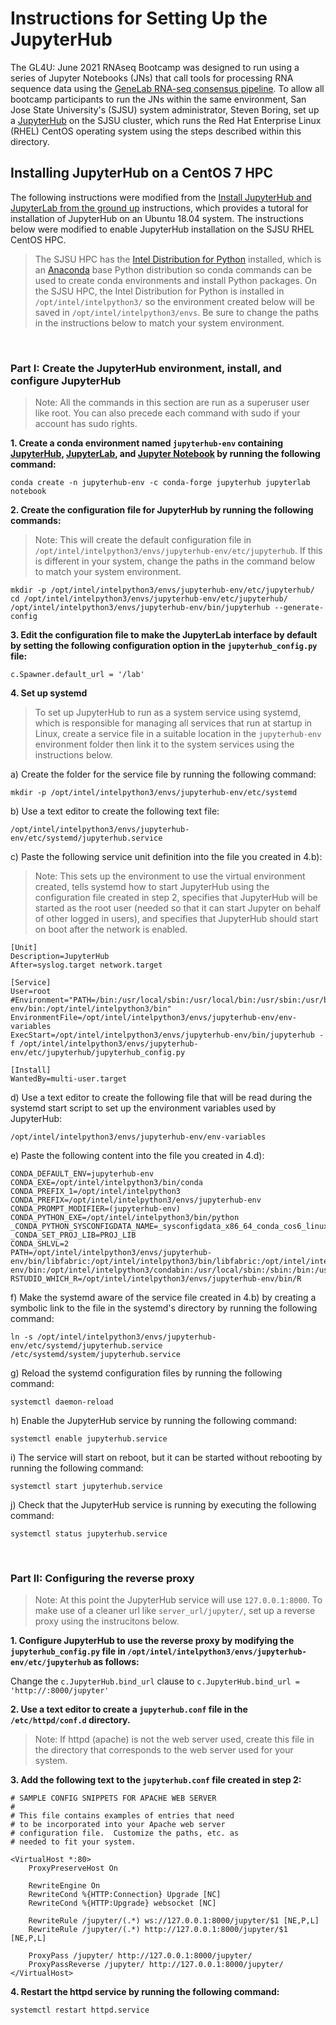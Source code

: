 # Instructions for Setting Up the JupyterHub

The GL4U: June 2021 RNAseq Bootcamp was designed to run using a series of Jupyter Notebooks (JNs) that call tools for processing RNA sequence data using the [GeneLab RNA-seq consensus pipeline](https://www.ncbi.nlm.nih.gov/pmc/articles/PMC8044432/). To allow all bootcamp participants to run the JNs within the same environment, San Jose State University's (SJSU) system administrator, Steven Boring, set up a [JupyterHub](https://jupyter.org/hub) on the SJSU cluster, which runs the Red Hat Enterprise Linux (RHEL) CentOS operating system using the steps described within this directory.  

## Installing JupyterHub on a CentOS 7 HPC

The following instructions were modified from the [Install JupyterHub and JupyterLab from the ground up](https://github.com/jupyterhub/jupyterhub-the-hard-way/blob/HEAD/docs/installation-guide-hard.md) instructions, which provides a tutoral for installation of JupyterHub on an Ubuntu 18.04 system. The instructions below were modified to enable JupyterHub installation on the SJSU RHEL CentOS HPC.

> The SJSU HPC has the [Intel Distribution for Python](https://software.intel.com/content/www/us/en/develop/tools/oneapi/components/distribution-for-python.html#gs.8nrglu) installed, which is an [Anaconda](https://www.anaconda.com/) base Python distribution so conda commands can be used to create conda environments and install Python packages. On the SJSU HPC, the Intel Distribution for Python is installed in `/opt/intel/intelpython3/` so the environment created below will be saved in `/opt/intel/intelpython3/envs`. Be sure to change the paths in the instructions below to match your system environment.

<br>

### Part I: Create the JupyterHub environment, install, and configure JupyterHub

> Note: All the commands in this section are run as a superuser user like root. You can also precede each command with sudo if your account has sudo rights.

  **1. Create a conda environment named `jupyterhub-env` containing [JupyterHub](https://jupyter.org/hub), [JupyterLab](https://jupyter.org/), and [Jupyter Notebook](https://jupyter.org/) by running the following command:**

  ```
  conda create -n jupyterhub-env -c conda-forge jupyterhub jupyterlab notebook
  ```

  **2. Create the configuration file for JupyterHub by running the following commands:**

  > Note: This will create the default configuration file in `/opt/intel/intelpython3/envs/jupyterhub-env/etc/jupyterhub`. If this is different in your system, change the paths in the command below to match your system environment.

  ```
  mkdir -p /opt/intel/intelpython3/envs/jupyterhub-env/etc/jupyterhub/
  cd /opt/intel/intelpython3/envs/jupyterhub-env/etc/jupyterhub/
  /opt/intel/intelpython3/envs/jupyterhub-env/bin/jupyterhub --generate-config
  ```

  **3. Edit the configuration file to make the JupyterLab interface by default by setting the following configuration option in the `jupyterhub_config.py` file:**

  ```
  c.Spawner.default_url = '/lab'
  ```


  **4. Set up systemd**
  
  > To set up JupyterHub to run as a system service using systemd, which is responsible for managing all services that run at startup in Linux, create a service file in a suitable location in the `jupyterhub-env` environment folder then link it to the system services using the instructions below.


   a) Create the folder for the service file by running the following command:
  
   ```
   mkdir -p /opt/intel/intelpython3/envs/jupyterhub-env/etc/systemd
   ```
  
  
   b) Use a text editor to create the following text file:
    
   ```
   /opt/intel/intelpython3/envs/jupyterhub-env/etc/systemd/jupyterhub.service
   ```
    
    
   c) Paste the following service unit definition into the file you created in 4.b):
   
   > Note: This sets up the environment to use the virtual environment created, tells systemd how to start JupyterHub using the configuration file created in step 2, specifies that JupyterHub will be started as the root user (needed so that it can start Jupyter on behalf of other logged in users), and specifies that JupyterHub should start on boot after the network is enabled.
  
   ```
   [Unit]
   Description=JupyterHub
   After=syslog.target network.target
   
   [Service]
   User=root
   #Environment="PATH=/bin:/usr/local/sbin:/usr/local/bin:/usr/sbin:/usr/bin:/opt/intel/intelpython3/envs/jupyterhub-env/bin:/opt/intel/intelpython3/bin"
   EnvironmentFile=/opt/intel/intelpython3/envs/jupyterhub-env/env-variables
   ExecStart=/opt/intel/intelpython3/envs/jupyterhub-env/bin/jupyterhub -f /opt/intel/intelpython3/envs/jupyterhub-env/etc/jupyterhub/jupyterhub_config.py
   
   [Install]
   WantedBy=multi-user.target
   ```


   d) Use a text editor to create the following file that will be read during the systemd start script to set up the environment variables used by JupyterHub:
    
   ```
   /opt/intel/intelpython3/envs/jupyterhub-env/env-variables
   ```
  
  
   e) Paste the following content into the file you created in 4.d):
    
   ```
   CONDA_DEFAULT_ENV=jupyterhub-env
   CONDA_EXE=/opt/intel/intelpython3/bin/conda
   CONDA_PREFIX_1=/opt/intel/intelpython3
   CONDA_PREFIX=/opt/intel/intelpython3/envs/jupyterhub-env
   CONDA_PROMPT_MODIFIER=(jupyterhub-env)
   CONDA_PYTHON_EXE=/opt/intel/intelpython3/bin/python
   _CONDA_PYTHON_SYSCONFIGDATA_NAME=_sysconfigdata_x86_64_conda_cos6_linux_gnu
   _CONDA_SET_PROJ_LIB=PROJ_LIB
   CONDA_SHLVL=2
   PATH=/opt/intel/intelpython3/envs/jupyterhub-env/bin/libfabric:/opt/intel/intelpython3/bin/libfabric:/opt/intel/intelpython3/envs/jupyterhub-env/bin:/opt/intel/intelpython3/condabin:/usr/local/sbin:/sbin:/bin:/usr/sbin:/usr/bin
   RSTUDIO_WHICH_R=/opt/intel/intelpython3/envs/jupyterhub-env/bin/R
   ```
 
 
   f) Make the systemd aware of the service file created in 4.b) by creating a symbolic link to the file in the systemd's directory by running the following command:
    
   ```
   ln -s /opt/intel/intelpython3/envs/jupyterhub-env/etc/systemd/jupyterhub.service /etc/systemd/system/jupyterhub.service
   ```
      
      
   g) Reload the systemd configuration files by running the following command:
    
   ```
   systemctl daemon-reload
   ```
    
    
   h) Enable the JupyterHub service by running the following command:
    
   ```
   systemctl enable jupyterhub.service
   ```
     
     
   i) The service will start on reboot, but it can be started without rebooting by running the following command:
    
   ```
   systemctl start jupyterhub.service
   ```
      
      
   j) Check that the JupyterHub service is running by executing the following command:
    
   ```
   systemctl status jupyterhub.service
   ```
      
<br>

### Part II: Configuring the reverse proxy

> Note: At this point the JupyterHub service will use `127.0.0.1:8000`. To make use of a cleaner url like `server_url/jupyter/`, set up a reverse proxy using the instrucitons below.

 **1. Configure JupyterHub to use the reverse proxy by modifying the `jupyterhub_config.py` file in `/opt/intel/intelpython3/envs/jupyterhub-env/etc/jupyterhub` as follows:**
 
   Change the `c.JupyterHub.bind_url` clause to `c.JupyterHub.bind_url = 'http://:8000/jupyter'`
 
 **2. Use a text editor to create a `jupyterhub.conf` file in the `/etc/httpd/conf.d` directory.**
 
 > Note: If httpd (apache) is not the web server used, create this file in the directory that corresponds to the web server used for your system. 
 
 **3. Add the following text to the `jupyterhub.conf` file created in step 2:**
 
  ```
  # SAMPLE CONFIG SNIPPETS FOR APACHE WEB SERVER
  #
  # This file contains examples of entries that need
  # to be incorporated into your Apache web server
  # configuration file.  Customize the paths, etc. as
  # needed to fit your system.
  
  <VirtualHost *:80>
      ProxyPreserveHost On
  
      RewriteEngine On
      RewriteCond %{HTTP:Connection} Upgrade [NC]
      RewriteCond %{HTTP:Upgrade} websocket [NC]
  
      RewriteRule /jupyter/(.*) ws://127.0.0.1:8000/jupyter/$1 [NE,P,L]
      RewriteRule /jupyter/(.*) http://127.0.0.1:8000/jupyter/$1 [NE,P,L]
  
      ProxyPass /jupyter/ http://127.0.0.1:8000/jupyter/
      ProxyPassReverse /jupyter/ http://127.0.0.1:8000/jupyter/
  </VirtualHost>
  ```
 
 **4. Restart the httpd service by running the following command:**
 
  ```
  systemctl restart httpd.service
  ```

    





